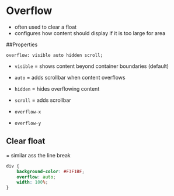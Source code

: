# Overflow

- often used to clear a float
- configures how content should display if it is too large for area 

##Properties

`overflow: visible auto hidden scroll;`

- `visible` = shows content beyond container boundaries (default)
- `auto` = adds scrollbar when content overflows
- `hidden` = hides overflowing content
- `scroll` = adds scrollbar

- `overflow-x`
- `overflow-y`

## Clear float

= similar ass the line break

```css
div {
    background-color: #F3F1BF;
    overflow: auto;
    width: 100%;
}
```